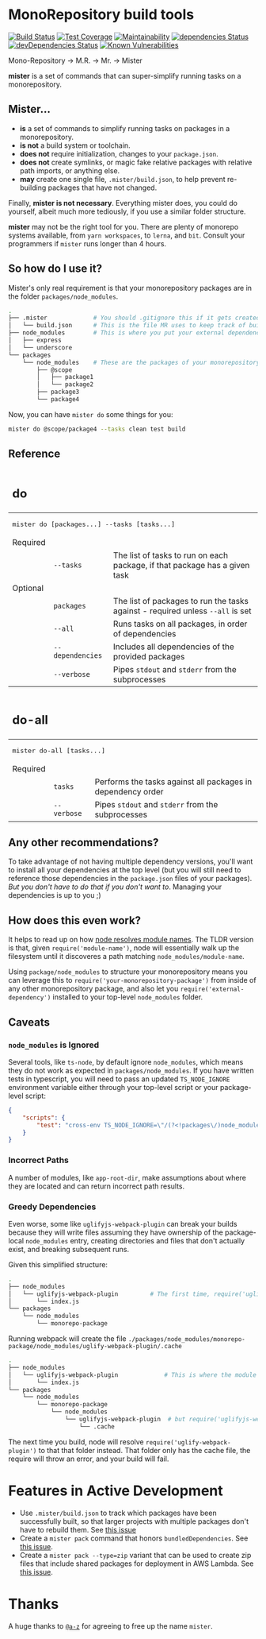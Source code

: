 # MonoRepository build tools

[![Build Status](https://travis-ci.org/mschnee/mister.svg?branch=master)](https://travis-ci.org/mschnee/mister)
[![Test Coverage](https://api.codeclimate.com/v1/badges/17d688f89336cb34595a/test_coverage)](https://codeclimate.com/github/mschnee/mister/test_coverage)
[![Maintainability](https://api.codeclimate.com/v1/badges/17d688f89336cb34595a/maintainability)](https://codeclimate.com/github/mschnee/mister/maintainability)
[![dependencies Status](https://david-dm.org/mschnee/mister/status.svg)](https://david-dm.org/mschnee/mister)
[![devDependencies Status](https://david-dm.org/mschnee/mister/dev-status.svg)](https://david-dm.org/mschnee/mister?type=dev)
[![Known Vulnerabilities](https://snyk.io/test/github/mschnee/mister/badge.svg?targetFile=package.json)](https://snyk.io/test/github/mschnee/mister?targetFile=package.json)

Mono-Repository -> M.R. -> Mr. -> Mister

**mister** is a set of commands that can super-simplify running tasks on a monorepository.

## Mister...
- **is** a set of commands to simplify running tasks on packages in a monorepository.
- **is not** a build system or toolchain.
- **does not** require initialization, changes to your `package.json`.
- **does not** create symlinks, or magic fake relative packages with relative path imports, or anything else.
- **may** create one single file, `.mister/build.json`, to help prevent re-building packages that have not changed.

Finally, **mister is not necessary**.  Everything mister does, you could do yourself, albeit much more tediously, if you use a similar folder structure.

**mister** may not be the right tool for you.  There are plenty of monorepo systems available, from `yarn workspaces`, to `lerna`, and `bit`.  Consult your programmers if `mister` runs longer than 4 hours.

## So how do I use it?

Mister's only real requirement is that your monorepository packages are in the folder `packages/node_modules`.
```sh
.
├── .mister             # You should .gitignore this if it gets created.
│   └── build.json      # This is the file MR uses to keep track of build timestamps and dependencies.
├── node_modules        # This is where you put your external dependencies.
│   ├── express
│   └── underscore
└── packages
    └── node_modules    # These are the packages of your monorepository.
        ├── @scope
        │   ├── package1
        │   └── package2
        ├── package3
        └── package4

```

Now, you can have `mister do` some things for you:
```sh
mister do @scope/package4 --tasks clean test build
```

## Reference
<table>
    <thead>
        <td colspan="3"><h2>do</h2></td>
    </thead>
    <tr>
        <td colspan="3">
            <pre>mister do [packages...] --tasks [tasks...] <options></pre>
        </td>
    </tr>
    <tr>
        <td>Required</td>
        <td/>
        <td/>
    </tr>
    <tr>
        <td/>
        <td><code>--tasks</code></td>
        <td>The list of tasks to run on each package, if that package has a given task</td>
    </tr>
    <tr>
        <td>Optional</td>
        <td/>
        <td/>
    </tr>
        <td/>
        <td><code>packages</code></td>
        <td>The list of packages to run the tasks against - required unless <code>--all</code> is set</td>
    </tr>
    <tr>
        <td/>
        <td><code>--all</code></td>
        <td>Runs tasks on all packages, in order of dependencies</td>
    </tr>
    <tr>
        <td/>
        <td><code>--dependencies</code></td>
        <td>Includes all dependencies of the provided packages</td>
    </tr>
    <tr>
        <td/>
        <td><code>--verbose</code></td>
        <td>Pipes <code>stdout</code> and <code>stderr</code> from the subprocesses</td>
    </tr>
</table>
<table>
    <thead>
        <td colspan="3"><h2>do-all</h2></td>
    </thead>
    <tr>
        <td colspan="3">
            <pre>mister do-all [tasks...] <options></pre>
        </td>
    </tr>
    <tr>
        <td>Required</td>
        <td/>
        <td/>
    </tr>
    <tr>
        <td></td>
        <td><code>tasks</code></td>
        <td>Performs the tasks against all packages in dependency order</td>
    </tr>
    <tr>
        <td/>
        <td><code>--verbose</code></td>
        <td>Pipes <code>stdout</code> and <code>stderr</code> from the subprocesses</td>
    </tr>
</table>


## Any other recommendations?

To take advantage of not having multiple dependency versions, you'll want to install all your dependencies at the top level (but you will still need to reference those dependencies in the `package.json` files of your packages).  *But you don't have to do that if you don't want to*.  Managing your dependencies is up to you ;)

## How does this even work?

It helps to read up on how [node resolves module names](https://nodejs.org/api/modules.html#modules_loading_from_node_modules_folders).  The TLDR version is that, given `require('module-name')`, node will essentially walk up the filesystem until it discoveres a path matching `node_modules/module-name`.

Using `package/node_modules` to structure your monorepository means you can leverage this to `require('your-monorepository-package')` from inside of any other monorepository package, and also let you `require('external-dependency')` installed to your top-level `node_modules` folder.

## Caveats

### `node_modules` is Ignored
Several tools, like `ts-node`, by default ignore `node_modules`, which means they do not work as expected in `packages/node_modules`.  If you have written tests in typescript, you will need to pass an updated `TS_NODE_IGNORE` environment variable either through your top-level script or your package-level script:
```json
{
    "scripts": {
        "test": "cross-env TS_NODE_IGNORE=\"/(?<!packages\/)node_modules/\" nyc mocha",
    }
}
```

### Incorrect Paths
A number of modules, like `app-root-dir`, make assumptions about where they are located and can return incorrect path results.

### Greedy Dependencies
Even worse, some like `uglifyjs-webpack-plugin` can break your builds because they will write files assuming they have ownership of the package-local `node_modules` entry, creating directories and files that don't actually exist, and breaking subsequent runs.

Given this simplified structure:
```sh
.
├── node_modules
│   └── uglifyjs-webpack-plugin         # The first time, require('uglifyjs-webpack-plugin') resolves here
│       └── index.js
└── packages
    └── node_modules
        └── monorepo-package
```

Running webpack will create the file `./packages/node_modules/monorepo-package/node_modules/uglify-webpack-plugin/.cache`
```sh
.
├── node_modules
│   └── uglifyjs-webpack-plugin             # This is where the module really is!
│       └── index.js
└── packages
    └── node_modules
        └── monorepo-package
            └── node_modules
                └── uglifyjs-webpack-plugin  # but require('uglifyjs-webpack-plugin') will now resolve this!!
                    └── .cache
```

The next time you build, node will resolve `require('uglify-webpack-plugin')` to that that folder instead.  That folder only has the cache file, the require will throw an error, and your build will fail.

# Features in Active Development
- Use `.mister/build.json` to track which packages have been successfully built, so that larger projects with multiple packages don't have to rebuild them.  See [this issue](https://github.com/mschnee/mister/issues/4)
- Create a `mister pack` command that honors `bundledDependencies`.  See [this issue](https://github.com/mschnee/mister/issues/5).
- Create a `mister pack --type=zip` variant that can be used to create zip files that include shared packages for deployment in AWS Lambda.  See [this issue](https://github.com/mschnee/mister/issues/6).

# Thanks
A huge thanks to [`@a-z`](https://www.npmjs.com/~a-z) for agreeing to free up the name `mister`.
